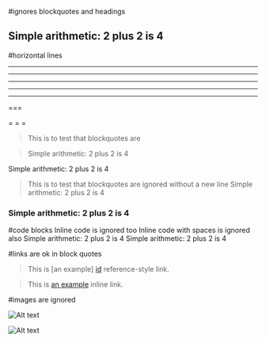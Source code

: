 #ignores blockquotes and headings

## Simple arithmetic: 2 plus 2 is 4

#horizontal lines
***

* * *

*****

- - -

---

===

= = =

> This is to test that blockquotes are

> Simple arithmetic: 2 plus 2 is 4

Simple arithmetic: 2 plus 2 is 4
> This is to test that blockquotes are ignored without a new line
> Simple arithmetic: 2 plus 2 is 4
### Simple arithmetic: 2 plus 2 is 4

#code blocks
	Inline code is ignored too
    Inline code with spaces is ignored also
    Simple arithmetic: 2 plus 2 is 4
	Simple arithmetic: 2 plus 2 is 4

#links are ok in block quotes
> This is [an example] [id] reference-style link.

> This is [an example](http://example.com/ "Title") inline link.

[id]: http://example.com/  "Optional Title Here"

#images are ignored

![Alt text](/path/to/img.jpg)

![Alt text](/path/to/img.jpg "Optional title")


<!--OUTPUT
> **In da spec:** executed: 1, passed: 1

#ignores blockquotes and headings

## Simple arithmetic: 2 plus 2 is 4

#horizontal lines
***

* * *

*****

- - -

---

===

= = =

> This is to test that blockquotes are

> Simple arithmetic: 2 plus 2 is 4

Simple arithmetic: 2 plus 2 is **4**
> This is to test that blockquotes are ignored without a new line
> Simple arithmetic: 2 plus 2 is 4
### Simple arithmetic: 2 plus 2 is 4

#code blocks
	Inline code is ignored too
    Inline code with spaces is ignored also
    Simple arithmetic: 2 plus 2 is 4
	Simple arithmetic: 2 plus 2 is 4

#links are ok in block quotes
> This is [an example] [id] reference-style link.

> This is [an example](http://example.com/ "Title") inline link.

[id]: http://example.com/  "Optional Title Here"

#images are ignored

![Alt text](/path/to/img.jpg)

![Alt text](/path/to/img.jpg "Optional title")
-->
